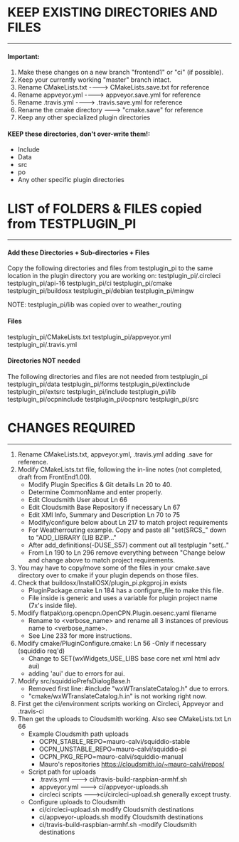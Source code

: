 # KEEP EXISTING DIRECTORIES AND FILES
-----------------------------------------------------
#### Important: 
1. Make these changes on a new branch "frontend1" or "ci" (if possible).
1. Keep your currently working "master" branch intact. 
1. Rename CMakeLists.txt ----> CMakeLists.save.txt for reference
1. Rename appveyor.yml ----> appveyor.save.yml for reference
1. Rename .travis.yml ----> .travis.save.yml for reference
1. Rename the cmake directory ---> "cmake.save" for reference
1. Keep any other specialized plugin directories

#### KEEP these directories, don't over-write them!:
- Include
- Data
- src
- po
- Any other specific plugin directories

# LIST of FOLDERS & FILES copied from TESTPLUGIN_PI
----------------------------------------------------
#### Add these Directories + Sub-directories + Files

Copy the following directories and files from testplugin_pi to the same location in the plugin directory you are working on:
testplugin_pi/.circleci
testplugin_pi/api-16
testplugin_pi/ci
testplugin_pi/cmake
testplugin_pi/buildosx
testplugin_pi/debian
testplugin_pi/mingw

NOTE: testplugin_pi/lib was copied over to weather_routing

#### Files
testplugin_pi/CMakeLists.txt
testplugin_pi/appveyor.yml
testplugin_pi/.travis.yml

#### Directories NOT needed
The following directories and files are not needed from testplugin_pi
testplugin_pi/data
testplugin_pi/forms
testplugin_pi/extinclude
testplugin_pi/extsrc
testplugin_pi/include
testplugin_pi/lib
testplugin_pi/ocpninclude
testplugin_pi/ocpnsrc
testplugin_pi/src


# CHANGES REQUIRED
----------------------------------------------------------------
1. Rename CMakeLists.txt, appveyor.yml, .travis.yml adding  .save for reference.
1. Modify CMakeLists.txt file, following the in-line notes
 (not completed, draft from FrontEnd1.00).
   - Modify Plugin Specifics & Git details Ln 20 to 40.
   - Determine CommonName and enter properly.
   - Edit Cloudsmith User about Ln 66
   - Edit Cloudsmith Base Repository if necessary Ln 67
   - Edit XMl Info, Summary and Description Ln 70 to 75
   - Modify/configure below about Ln 217 to match project requirements
   - For Weatherrouting example. Copy and paste all  "set(SRCS_"  down to "ADD_LIBRARY (LIB BZIP..."
   - After add_definitions(-DUSE_S57) comment out all testplugin "set(.."
   - From Ln 190 to Ln 296 remove everything between "Change below and change above to match project requirements.
1. You may have to copy/move some of the files in your cmake.save directory over to cmake if your plugin depends on those files.   
1. Check that buildosx/InstallOSX/plugin_pi.pkgproj.in exists
   - PluginPackage.cmake Ln 184 has a configure_file to make this file.
   - File inside is generic and uses a variable for plugin project name (7x's inside file).
1. Modify flatpak\org.opencpn.OpenCPN.Plugin.oesenc.yaml filename
   - Rename to <verbose_name> and rename all 3 instances of previous name to <verbose_name>.
   - See Line 233 for more instructions.
1. Modify cmake/PluginConfigure.cmake: Ln 56 -Only if necessary (squiddio req'd) 
   - Change to SET(wxWidgets_USE_LIBS base core net xml html adv aui)
   - adding 'aui' due to errors for aui.
1. Modify src/squiddioPrefsDialogBase.h
   - Removed first line: #include "wxWTranslateCatalog.h" due to errors.
   - "cmake/wxWTranslateCatalog.h.in" is not working right now.
1. First get the ci/environment scripts working on Circleci, Appveyor and .travis-ci
1. Then get the uploads to Cloudsmith working. Also see CMakeLists.txt Ln 66
   - Example Cloudsmith path uploads
     - OCPN_STABLE_REPO=mauro-calvi/squiddio-stable
     - OCPN_UNSTABLE_REPO=mauro-calvi/squiddio-pi
     - OCPN_PKG_REPO=mauro-calvi/squiddio-manual
     - Mauro's repositories https://cloudsmith.io/~mauro-calvi/repos/
   - Script path for uploads
     - .travis.yml ---> ci/travis-build-raspbian-armhf.sh 
     - appveyor.yml ---> ci/appveyor-uploads.sh
     - circleci scripts --->ci/circleci-upload.sh generally except trusty.
   - Configure uploads to Cloudsmith
     - ci/circleci-upload.sh modify Cloudsmith destinations
     - ci/appveyor-uploads.sh modify Cloudsmith destinations
     - ci/travis-build-raspbian-armhf.sh -modify Cloudsmith destinations
   
  